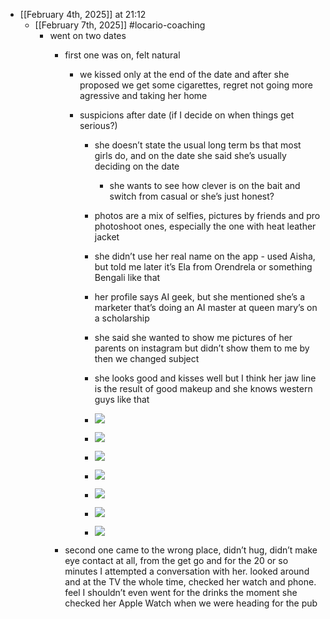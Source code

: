 - [[February 4th, 2025]] at 21:12
	 - [[February 7th, 2025]] #locario-coaching
		 - went on two dates
			 - first one was on, felt natural
				 - we kissed only at the end of the date and after she proposed we get some cigarettes, regret not going more agressive and taking her home

				 - suspicions after date (if I decide on when things get serious?)
					 - she doesn’t state the usual long term bs that most girls do, and on the date she said she’s usually deciding on the date 
						 - she wants to see how clever is on the bait and switch from casual or she’s just honest?

					 - photos are a mix of selfies, pictures by friends and pro photoshoot ones, especially the one with heat leather jacket

					 - she didn’t use her real name on the app - used Aisha, but told me later it’s Ela from Orendrela or something Bengali like that

					 - her profile says AI geek, but she mentioned she’s a marketer that’s doing an AI master at queen mary’s on a scholarship 

					 - she said she wanted to show me pictures of her parents on instagram but didn’t show them to me by then we changed subject

					 - she looks good and kisses well but I think her jaw line is the result of good makeup and she knows western guys like that

					 - ![](https://firebasestorage.googleapis.com/v0/b/firescript-577a2.appspot.com/o/imgs%2Fapp%2Flearning-poker%2FG9nvDomF_i.png?alt=media&token=7bcc4040-0909-4b29-bb6d-4f4836b3afb5)

					 - ![](https://firebasestorage.googleapis.com/v0/b/firescript-577a2.appspot.com/o/imgs%2Fapp%2Flearning-poker%2F9rv7Cdsyag.png?alt=media&token=c989b1d6-3459-4c2c-a09d-f42c86bf6187)

					 - ![](https://firebasestorage.googleapis.com/v0/b/firescript-577a2.appspot.com/o/imgs%2Fapp%2Flearning-poker%2FmKJWu-gDwj.png?alt=media&token=479bb44c-84b5-4b81-b211-9253317c844a)

					 - ![](https://firebasestorage.googleapis.com/v0/b/firescript-577a2.appspot.com/o/imgs%2Fapp%2Flearning-poker%2F05pArzQHv8.png?alt=media&token=3030863b-b210-4597-af4d-0c9c0e5d73ef)

					 - ![](https://firebasestorage.googleapis.com/v0/b/firescript-577a2.appspot.com/o/imgs%2Fapp%2Flearning-poker%2F4ZV9i5-nu7.png?alt=media&token=1bb5d4f7-47d0-4ffd-a485-f11b918b1020)

					 - ![](https://firebasestorage.googleapis.com/v0/b/firescript-577a2.appspot.com/o/imgs%2Fapp%2Flearning-poker%2Fov8zjDdEIP.png?alt=media&token=27afa6e4-6e3a-4781-a82c-5fd04ed93c83)

					 - ![](https://firebasestorage.googleapis.com/v0/b/firescript-577a2.appspot.com/o/imgs%2Fapp%2Flearning-poker%2FJLzDudGeWN.png?alt=media&token=4e519276-9dd8-4032-8ad5-154b366b713e)

			 - second one came to the wrong place, didn’t hug, didn’t make eye contact at all, from the get go and for the 20 or so minutes I attempted a conversation with her. looked around and at the TV the whole time, checked her watch and phone. feel I shouldn’t even went for the drinks the moment she checked her Apple Watch when we were heading for the pub
